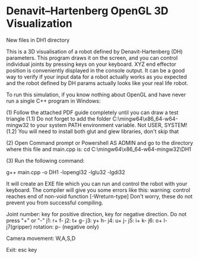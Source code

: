 # Denavit–Hartenberg OpenGL 3D Visualization
New files in DH1 directory

This is a 3D visualisation of a robot defined by Denavit-Hartenberg (DH) parameters. This program draws it on the screen, and you can control individual joints by pressing keys on your keyboard. XYZ end effector position is conveniently displayed in the console output.
It can be a good way to verify if your input data for a robot actually works as you expected and the robot defined by DH params actually looks like your real life robot.

To run this simulation, if you know nothing about OpenGL and have never run a single C++ program in Windows:

(1) Follow the attached PDF guide completely until you can draw a test triangle
(1.1) Do not forget to add the folder C:\mingw64\x86_64-w64-mingw32 to your system PATH environment variable. Not USER, SYSTEM!
(1.2) You will need to install both glut and glew libraries, don't skip that

(2) Open Command prompt or Powershell AS ADMIN and go to the directory where this file and main.cpp is:
cd C:\mingw64\x86_64-w64-mingw32\DH1

(3) Run the following command:

 g++ main.cpp -o DH1  -lopengl32  -lglu32 -lgdi32

It will create an EXE file which you can run and control the robot with your keyboard.
The compiler will give you some errors like this:
 warning: control reaches end of non-void function [-Wreturn-type]
Don't worry, these do not prevent you from successful compiling.

Joint number: key for positive direction, key for negative direction. Do not press "+" or "-"
j1: r+ f-
j2: t+ g-
j3: y+ h-
j4: u+ j-
j5: i+ k-
j6: o+ l-
j7(gripper) rotation: p- (negative only)

Camera movement: W,A,S,D

Exit: esc key
